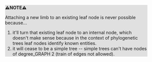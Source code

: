 <div style="margin:2em; background-color: #e0e0e0;">

<strong>⚠️NOTE️️️⚠️</strong>

Attaching a new limb to an existing leaf node is never possible because...

1. it'll turn that existing leaf node to an internal node, which doesn't make sense because in the context of phylogenetic trees leaf nodes identify known entities.
2. it will cease to be a simple tree -- simple trees can't have nodes of degree_GRAPH 2 (train of edges not allowed).
</div>


